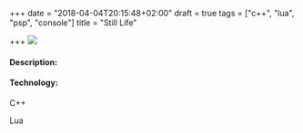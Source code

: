 +++
date = "2018-04-04T20:15:48+02:00"
draft = true
tags = ["c++", "lua", "psp", "console"]
title = "Still Life"

+++
![](/uploads/2018/05/17/PCK_STLLF.002.jpg)

#### Description:

#### Technology:

C++

Lua